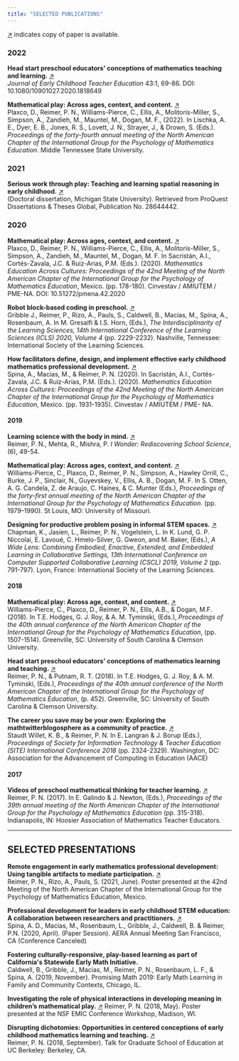 ```yaml
---
title: "SELECTED PUBLICATIONS"
---
```

[↗]() indicates copy of paper is available.

### 2022

**Head start preschool educators' conceptions of mathematics teaching and learning.** [↗](/publications/Head_Start_educators_conceptions_of_early.pdf)   
*Journal of Early Childhood Teacher Education* 43:1, 69-86. DOI: 10.1080/10901027.2020.1818649

**Mathematical play: Across ages, context, and content.** [↗](/publications/PMENA44_2022_mathematical_play.pdf)   
Plaxco, D., Reimer, P. N., Williams-Pierce, C., Ellis, A., Molitoris-Miller, S., Simpson, A., Zandieh, M., Mauntel, M., Dogan, M. F., (2022). In Lischka, A. E., Dyer, E. B., Jones, R. S., Lovett, J. N., Strayer, J., & Drown, S. (Eds.). *Proceedings of the forty-fourth annual meeting of the North American Chapter of the International Group for the Psychology of Mathematics Education*. Middle Tennessee State University.

### 2021

**Serious work through play: Teaching and learning spatial reasoning in early childhood.** [↗](/publications/proquest.dissertation.paulreimer.pdf)     
(Doctoral dissertation, Michigan State University). Retrieved from ProQuest Dissertations & Theses Global, Publication No. 28644442.

### 2020

**Mathematical play: Across ages, context, and content.** [↗](/publications/PMENA42_WG_Mathematical_Play.pdf)    
Plaxco, D., Reimer, P. N., Williams-Pierce, C., Ellis, A., Molitoris-Miller, S., Simpson, A., Zandieh, M., Mauntel, M., Dogan, M. F. In Sacristán, A.I., Cortés-Zavala, J.C. & Ruiz-Arias, P.M. (Eds.). (2020). *Mathematics Education Across Cultures: Proceedings of the 42nd Meeting of the North American Chapter of the International Group for the Psychology of Mathematics Education*, Mexico. (pp. 178-180). Cinvestav / AMIUTEM / PME-NA. DOI: 10.51272/pmena.42.2020

**Robot block-based coding in preschool.** [↗](/publications/Robot_Block_based_Coding_in_Preschool.pdf)    
Gribble J., Reimer, P., Rizo, A., Pauls, S., Caldwell, B., Macias, M., Spina, A., Rosenbaum, A. In M. Gresalfi & I.S. Horn, (Eds.), *The Interdisciplinarity of the Learning Sciences, 14th International Conference of the Learning Sciences (ICLS) 2020, Volume 4* (pp. 2229-2232). Nashville, Tennessee: International Society of the Learning Sciences.

**How facilitators define, design, and implement effective early childhood mathematics professional development.** [↗](/publications/How_facilitators_define_design_and_implement.pdf)    
Spina, A., Macias, M., & Reimer, P. N. (2020). In Sacristán, A.I., Cortés-Zavala, J.C. & Ruiz-Arias, P.M. (Eds.). (2020). *Mathematics Education Across Cultures: Proceedings of the 42nd Meeting of the North American Chapter of the International Group for the Psychology of Mathematics Education*, Mexico. (pp. 1931-1935). Cinvestav / AMIUTEM / PME- NA.

#### 2019

**Learning science with the body in mind.** [↗](/publications/Learning_science_with_the_body_in_mind.pdf)  
Reimer, P. N., Mehta, R., Mishra, P.
*I Wonder: Rediscovering School Science*, (6), 49-54.

**Mathematical play: Across ages, context, and content.** [↗](/publications/PMENA41_2019_mathematical_play.pdf)   
Williams-Pierce, C., Plaxco, D., Reimer, P. N., Simpson, A., Hawley Orrill, C., Burke, J. P., Sinclair, N., Guyevskey, V., Ellis, A. B., Dogan, M. F. In S. Otten, A. G. Candela, Z. de Araujo, C. Haines, & C. Munter (Eds.), *Proceedings of the forty-first annual meeting of the North American Chapter of the International Group for the Psychology of Mathematics Education*. (pp. 1979–1990). St Louis, MO: University of Missouri.

**Designing for productive problem posing in informal STEM spaces.**  [↗](/publications/Designing_for_productive_problem_posing.pdf)  
Chapman, K., Jasien, L., Reimer, P. N., Vogelstein, L. In K. Lund, G. P. Niccolai, E. Lavoué, C. Hmelo-Silver, G. Gweon, and M. Baker, (Eds.), *A Wide Lens: Combining Embodied, Enactive, Extended, and Embedded Learning in Collaborative Settings, 13th International Conference on Computer Supported Collaborative Learning (CSCL) 2019, Volume 2* (pp. 791-797). Lyon, France: International Society of the Learning Sciences.

#### 2018

**Mathematical play: Across age, context, and content.**  [↗](/publications/PMENA2018ProceedingsMathematicalPlay.pdf)  
Williams-Pierce, C., Plaxco, D., Reimer, P. N., Ellis, A.B., & Dogan, M.F. (2018). In T.E. Hodges, G. J. Roy, & A. M. Tyminski, (Eds.), *Proceedings of the 40th annual conference of the North American Chapter of the International Group for the Psychology of Mathematics Education*, (pp. 1507-1514). Greenville, SC: University of South Carolina & Clemson University.

**Head start preschool educators' conceptions of mathematics learning and teaching.** [↗](/publications/Reimer_PMENA2018_Proceedings.pdf)    
Reimer, P. N., & Putnam, R. T. (2018). In T.E. Hodges, G. J. Roy, & A. M. Tyminski, (Eds.), *Proceedings of the 40th annual conference of the North American Chapter of the International Group for the Psychology of Mathematics Education*, (p. 452). Greenville, SC: University of South Carolina & Clemson University.

**The career you save may be your own: Exploring the mathtwitterblogosphere as a community of practice.**  [↗](/publications/StaudtWilletReimer2018.pdf)  
Staudt Willet, K. B., & Reimer, P. N. In E. Langran & J. Borup (Eds.), *Proceedings of Society for Information Technology & Teacher Education (SITE) International Conference 2018* (pp. 2324-2329). Washington, DC: Association for the Advancement of Computing in Education (AACE)

#### 2017

**Videos of preschool mathematical thinking for teacher learning.** [↗](/publications/Videos_of_Preschool_Mathematical_Thinkin.pdf)  
Reimer, P. N. (2017). In E. Galindo & J. Newton, (Eds.), *Proceedings of the 39th annual meeting of the North American Chapter of the International Group for the Psychology of Mathematics Education* (pp. 315-318). Indianapolis, IN: Hoosier Association of Mathematics Teacher Educators.

---

## SELECTED PRESENTATIONS

**Remote engagement in early mathematics professional development: Using tangible artifacts to mediate participation.**  [↗](/publications/Remote_engagement_in_early_mathematics.pdf)  
Reimer, P. N., Rizo, A., Pauls, S. (2021, June). Poster presented at the 42nd Meeting of the North American Chapter of the International Group for the Psychology of Mathematics Education, Mexico.

**Professional development for leaders in early childhood STEM education: A collaboration between researchers and practitioners.** [↗](http://tinyurl.com/v8hcw37)     
Spina, A. D., Macias, M., Rosenbaum, L., Gribble, J., Caldwell, B. & Reimer, P.N. (2020, April). (Paper Session). AERA Annual Meeting San Francisco, CA (Conference Canceled)
 
**Fostering culturally-responsive, play-based learning as part of California's Statewide Early Math Initiative.**  
Caldwell, B., Gribble, J., Macias, M., Reimer, P. N., Rosenbaum, L. F., & Spina, A. (2019, November). Promising Math 2019: Early Math Learning in Family and Community Contexts, Chicago, IL. 

**Investigating the role of physical interactions in developing meaning in children’s mathematical play.** [↗](/publications/Poster_physinteractionschildrenmathplay.Reimer.pdf) 
Reimer, P. N. (2018, May). Poster presented at the NSF EMIC Conference Workshop, Madison, WI. 

**Disrupting dichotomies: Opportunities in centered conceptions of early childhood mathematics learning and teaching.** [↗](https://www.youtube.com/watch?v=QyWAGexs8Mkwww.youtube.com/watch?v=QyWAGexs8Mk)    
Reimer, P. N. (2018, September). Talk for Graduate School of Education at UC Berkeley: Berkeley, CA.
